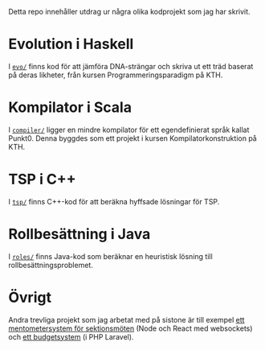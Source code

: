Detta repo innehåller utdrag ur några olika kodprojekt som jag har skrivit.

# Evolution i Haskell

I [```evo/```](./evo) finns kod för att jämföra DNA-strängar och skriva ut ett träd baserat på deras likheter, från kursen Programmeringsparadigm på KTH.

# Kompilator i Scala

I [```compiler/```](./compiler) ligger en mindre kompilator för ett egendefinierat språk kallat Punkt0. Denna byggdes som ett projekt i kursen Kompilatorkonstruktion på KTH.

# TSP i C++

I [```tsp/```](./tsp) finns C++-kod för att beräkna hyffsade lösningar för TSP.

# Rollbesättning i Java

I [```roles/```](./roles) finns Java-kod som beräknar en heuristisk lösning till rollbesättningsproblemet.

# Övrigt

Andra trevliga projekt som jag arbetat med på sistone är till exempel [ett mentometersystem för sektionsmöten](https://github.com/datasektionen/mentometer) (Node och React med websockets) och [ett budgetsystem](https://github.com/datasektionen/budget) (i PHP Laravel).